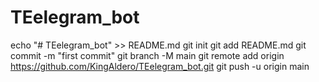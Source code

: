 # TEelegram_bot
echo "# TEelegram_bot" >> README.md
git init
git add README.md
git commit -m "first commit"
git branch -M main
git remote add origin https://github.com/KingAldero/TEelegram_bot.git
git push -u origin main
